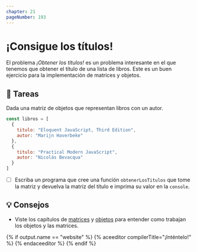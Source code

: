 ```yaml
---
chapter: 21
pageNumber: 193
---
```

# ¡Consigue los títulos&excl;

El problema _¡Obtener los títulos!_ es un problema interesante en el que tenemos que obtener el título de una lista de libros. Este es un buen ejercicio para la implementación de matrices y objetos.

## 📝 Tareas

Dada una matriz de objetos que representan libros con un autor.

```javascript
const libros = [
  {
    titulo: "Eloquent JavaScript, Third Edition",
    autor: "Marijn Haverbeke"
  },
  {
    titulo: "Practical Modern JavaScript",
    autor: "Nicolás Bevacqua"
  }
]
```

- [ ] Escriba un programa que cree una función `obtenerLosTitulos` que tome la matriz y devuelva la matriz del título e imprima su valor en la `console`.

## 💡 Consejos

- Viste los capítulos de [matrices](../arrays/) y [objetos](../objects/) para entender como trabajan los objetos y las matrices.

{% if output.name == "website" %}
{% aceeditor compilerTitle="¡Inténtelo!" %}
{% endaceeditor %}
{% endif %}

